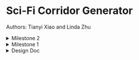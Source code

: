 # Sci-Fi Corridor Generator
Authors: Tianyi Xiao and Linda Zhu

<details>
  <summary> Milestone 2 </summary>

TODO: final result

## Corridor Map System (Continued)
### Modular Wall
To have modular walls:
- Randomly pick up some walls to replace them with modular wall.
- Subdivide the wall with `Lab Lot Subdivision` and `divide` nodes, then adjust the modular shapes with `fuse`.
- Assign different unity prefab according to the size of wall pieces with `attribcreate`.

**In Houdini**
![](/img/milestone2/modular_wall_houdini.png)
**In Unity**
![](/img/milestone2/modular_wall.png)


### Asset Placement
We want to place assets in the large rooms of the level procedurally. And we want the assets to be placed near the walls, to avoid it block players' way. To implement this:
- Use `PolyExpand2D` node to figure out the large rooms in our level.
- Get area near walls with `PolyExtrude`. Then generate many points with `scatter` in these areas.
- Use `Group` to eliminate points outside the large rooms.
- Assign different unity prefab randomly to remaining points with `attribrandomize`.

**In Houdini**
![](/img/milestone2/asset_houdini.png)
**In Unity**
![](/img/milestone2/asset.png)

Also, we want to place some special asset at the end of each dead end corridor:
- First blast out all edge with concave corner points, which comes from milestone1, out of basic plane shape.
- Try to fuse each edge acoording to the unit size, to get mid point only from the real end, since their width is the unit size. Then eliminate other points at corner.
- Assign unity prefab to remaining points with `attribcreate`.

![](/img/milestone2/door.png)

### Door
Similarly as first part of asset placement, we also want to place doors on the entrance place for large rooms in the level.

- Use the `PolyWire` to get the area near the edge of large rooms. The get cross points between these areas and central lines of the map, where we should place the door.
- Assign unity door prefab to remaining points with `attribcreate`.

**In Houdini**
![](/img/milestone2/door_houdini.png)
**In Unity**
![](/img/milestone2/door.png)


## Procedural Assets - Walls
We followed [this tutorial by Simon Verstratete](https://www.sidefx.com/tutorials/sci-fi-panel-generator/) to design our walls to have 3 layers of structures: a bottom panel, a top panel and panel details. The idea is to have an input image (greyscale or 3-5 tones). In houdini, extract layers based on different brightness or other color thresholds, assign geometries to those layers, and finally assemble them into one model. We want to the artist to have control of the design, i.e. input image, so besides the randomization parameters to tune in our geometry generator they still have the dominant authority.

Below is an example of input image in PSD file (We chose PSD since Photoshop has built-in layers and it happens that Houdini has a `Trace PSD File` to load PSD layers, but we can change it to any image format really).
<p align="left">
  <img src="/img/milestone2/panel_psd_1.png" width="300"/>
</p>

|                    **Extracted Layers**              |
| Top Panel       || Bottom Panel           || Details ||
Layer 1  | Layer 2 | Layer 3 | Layer 4       | Layer 5 |
 ------  | :-----: | ------: |  -----------: | ------: |
![](/img/milestone2/layer1.png) | ![](/img/milestone2/layer2.png) | ![](/img/milestone2/layer3.png) | ![](/img/milestone2/layer4.png) | ![](/img/milestone2/layer5.png)

Next, we can work on each individual layer. We start with the panels. Since the Sci-Fi style objects usually appear chunky/bulky/heavy without much delicate curvature, we simply `Thicken` the layers to turn a surface into a polygon, `Transform` the layer polygons mainly to ensure they stack on each other. 

<p align="left">
  <img src="/img/milestone2/panels.png" width="300"/>
</p>

Now we have the wall frame ready but they are mostly rectangles which look boring. For the panel details, we want to add more vairations in terms of geometry than just extrusion. Here we used the tiling brick from the LEGO-ifier project as the base model to be `Copy`ed`to Points` at the red dots. I added some randomization in the orientation of the blocks.

In addition to use the texture input, we created another 2 methods to decide where to place the ornaments. The first one uses `ray` tracing. We project rays from vector (0,-1,0), bascially looking down on the base panels, until the ray finds the top surface to collide with. We also use `Remesh to Grid` and `Measure Curvature` to avoid placing objects on any curved edges of the base panels. After we get the clean surface area, we `Scatter` a custom number of points to be the block positions. Changing the seed or the total count will generate more randomization. Lastly, considering that if we have symmetrical panels, we might want to `Mirror` the ornament placement too. After placing the ornaments, we can always adjust their orientations to create more variations.

Below shows how the 3 methods work differently:

Image Input  | Random Positions | Mirroring Positions |
 ------  | :-----: | ------: |
![](/img/milestone2/details1.png) |![](/img/milestone2/details2.png) | ![](/img/milestone2/details3.png) |

This example input image doesn't have line details (only dots) but I want to illustrate how you can use boolean shatter to carve lines out from the base geometry so I made separately a simple cube-based panel and a bezier curve. The logic is as follows:

- `Sweep` the curve with a polygon `Line` in a controlled direction. `PolyExtrue` the surface to have some width.
- In a `For-Each Connected Piece` loop connected to the base panel, use a `Boolean` shatter operation to output an edge gorup of A-B Seams from the extruded curve polygon.
- Use `Poly Bevel` to smooth the carved surfaces.

Boolean Shatter  | Panels with Details
 ------  | :-----: |
![](/img/milestone2/boolean.png) |![](/img/milestone2/panelsDone.png)


To fill out the holes of the bottom panel, we add an array of pipes at the back. Pipes are composed of tubes and rings, the sizes of which can both be configured procedurally and randomly.

<p align="left">
  <img src="/img/milestone2/pipes.png" width="300"/>
</p>

Before merging every layer, we tweaked more of the panels by bending them on the lower half.
Bend the Wall  | Final Output
 ------  | :-----: |
![](/img/milestone2/bendWall.png) |![](/img/milestone2/final.png)

Lastly, we created 3 modes of outputs of various polygon count for different needs: preview, highpoly and lowpoly. When we export to FBX and import the model in Unity as environment assets, we chose the lowpoly mode to minimize the package size. The user can choose which level of details when exporting in the menu, along with other parameters to configure the panels.

Menus
Top Panel  | Bottom Panel | Pipes | Advanced/Others |
 ------  | :-----: | ------: | ------: | 
![](/img/milestone2/menu1.png) |![](/img/milestone2/menu2.png) | ![](/img/milestone2/menu3.png) | ![](/img/milestone2/menu4.png) |

### In Unity
Replacing the small wall type in Unity corridor scene with our textured procedural wall model!
![](/img/milestone2/wallUnity.gif)

### Modular Wall
To have modular walls:
- Randomly pick up some walls to replace them with modular wall.
- Subdivide the wall with `Lab Lot Subdivision` and `divide` nodes, then adjust the modular shapes with `fuse`.
- Assign different unity prefab according to the size of wall pieces with `attribcreate`.

**In Houdini**
![](/img/milestone2/modular_wall_houdini.png)
**In Unity**
![](/img/milestone2/modular_wall.png)


### Asset Placement
We want to place assets in the large rooms of the level procedurally. And we want the assets to be placed near the walls, to avoid it block players' way. To implement this:
- Use `PolyExpand2D` node to figure out the large rooms in our level.
- Get area near walls with `PolyExtrude`. Then generate many points with `scatter` in these areas.
- Use `Group` to eliminate points outside the large rooms.
- Assign different unity prefab randomly to remaining points with `attribrandomize`.

**In Houdini**
![](/img/milestone2/asset_houdini.png)
**In Unity**
![](/img/milestone2/asset.png)

Also, we want to place some special asset at the end of each dead end corridor:
- First blast out all edge with concave corner points, which comes from milestone1, out of basic plane shape.
- Try to fuse each edge acoording to the unit size, to get mid point only from the real end, since their width is the unit size. Then eliminate other points at corner.
- Assign unity prefab to remaining points with `attribcreate`.

![](/img/milestone2/door.png)

### Door
Similarly as first part of asset placement, we also want to place doors on the entrance place for large rooms in the level.

- Use the `PolyWire` to get the area near the edge of large rooms. The get cross points between these areas and central lines of the map, where we should place the door.
- Assign unity door prefab to remaining points with `attribcreate`.

**In Houdini**
![](/img/milestone2/door_houdini.png)
**In Unity**
![](/img/milestone2/door.png)


</details>

<details>
  <summary> Milestone 1 </summary>

## Corridor Map System
### Ground Plane
The main highlight of our project is to generate a corridor scene solely based on an input curve, and the user can customize/ edit the curve nodes to update the map dynamically. So our first task was to tackle the grid-ification of a 3D curve and project that into a 2D plane, aka the corridor map (Figure 1). 

![](/img/milestone1/mapGenDiagram.jpg)
*Figure 1. Corridor Map Generation Workflow*

The process is approximately as following:
  - Use a `Transform` to scale down the input curve in Y so it's flatten onto the x-z plane.
  - Create multiple points on the curve using `Resample` to better grid-ify, i.e. snap the points to the cloest grid, the curve later using `Fuse`.
  - Next we can give the curve some width by `Copy`ing a base grid/square `ToPoints` on the curve.
  - After fusing the tiles into one single object, we `Dissolve` the inner edges and do some other group cleanup to get the final 2D plane. This step we use node functionalities from the SideFX Labs plug-in.

Input | ![](/img/milestone1/inputCurve.png)
---|---
**Gridification** | ![](/img/milestone1/gridifyCurve.png) 
**Tiling** | ![](/img/milestone1/copytoptsGround.png) 
**Grouping** | ![](/img/milestone1/ground.png)


### Corners
Once we have the ground plane, it's convenient to detect the concave (green) and convex (red) corner points. The process is as following:
  - Based on the un-dissolved map and base grid's spacing, we can extrude the sides using `PolyExtrude`.
  - Use a `Labs Measure Curvature` node to measure convex and concave curvature values.
  - Extract the corner points using `Blast` nodes.

Tiling | ![](/img/milestone1/copytoptsGround.png)
---|---
**Extrusion & Curvature** | ![](/img/milestone1/measureCurv.png)
**Corner Points** | ![](/img/milestone1/corners.png)

  
### Digital Assets for Unity
This part is the trickiest due to software compatibility. Figuring out the working versions of Houdini, Houdini Engine for Unity, and Unity is necessary for the corridor map exported as a Houdini Digital Asset (.hda file) to be editable inside Unity. To understand the workflow better here's a summary of the roles of each software:

#### Houdini
Where we procedurally generate the map and calculate points necessary for scene assets placement, e.g. points to place floor tiles, long and short wall panels, ceiling pipes, etc. Similar to the algorithm we learned in LEGO-ifier where we calculate the points to place differenty types of blocks.

#### Houdini Engine for Unity
In Houdini, networks of nodes can be easily wrapped up into HDAs then shared with other artists. With the Houdini Engine, these assets can be loaded into the Unity game editor with procedural controls available to artists.

The results can then be further manipulated in Unity. Anytime a parameter is changed on the asset, the Houdini Engine is called upon to "cook" the network of nodes and publish the results to Unity. This allows for deep integration of HDAs into a Unity game development pipeline. The game content is baked out when the game is published.

In short, only with the Untiy plug-in of Houdini Engine installed will we be able to edit the exposed parameters from the node network and dynamically adjust the output INSIDE Unity. In our project, the exposed parameter is the input curve. The user will be able to view, add, or edit any node on the curve to get a desirable corridor system.

#### Unity
The platform that hosts the complex game (or more precisely, 3D content) development pipeline. Since we leverage the heavy computation of points, aka asset positions, using Houdini, the output of the HDA is just a group of plain geometries, e.g. curves, points and quads. To assemble the actual scene with visually pleasing and stylistic 3D models/assets, we assign prefabs to the HDA output inside Unity. This allows artists to quickly populate places alike using the same assets, and freely change/update what prefabs they want to replace at certain places on the map. 

For milestone 1, we are only using native Unity geometries to test our corridor map HDA. Starting from milestone 2 we will create procedurally modeled assets in Houdini and import them into Unity as prefabs to replace the current walls and floor tiles.

Unity Demo |
---|
![](/img/milestone1/unityDemo.gif) | 
**Final Output** |
![](/img/milestone1/unityHDA.png) |


### Walls
We are running ahead of the schedule so we continue on generating different types of walls.
  - Figure out where to place the walls, ceiling tiles and floor tiles (start off with some default prefabs).
</details>

<details>
  <summary> Design Doc </summary>

### Introduction
- We are interested in creating a procedural generator of Sci-Fi game levels to assist artists with faster authoring of stylized scenes.
- We want to utilize various procedural graphics knowledge we learned from this class, e.g. shape grammars, and explore integrating popular 3D tools into one content authoring workflow.

### Goals
- Create a corridor system as a game level map that connects interior spaces given an input curve.
- The level assets such as panels, doors and decorations will be created in a procedural way using Houdini and then ported into Unity. 
- Assemble the final sci-fi level scene in Unity.
- Stretch goal: make the scene interactable with the player.

### Inspiration/reference:
- Inspired by many popular Sci-Fi movies and games, such as Cyberpunk 2077, Halo and Blade Runner, we want to implement a Sci-Fi style level.

![](img/cyberpunk2077.webp) | [Cyberpunk 2077 Art Style](https://www.engadget.com/cyberpunk-2077-review-170013962.html)
---|---
![](/img/halo.jpg) | [Halo 4 Environment Art](https://polycount.com/discussion/159954/the-environment-art-of-halo-4)
![](/img/bladeRunner.jpg) | [Blade Runner Environment Art](https://polycount.com/discussion/193588/blade-runner-2049-memory-lab-environment-art-dump)
![](/img/circuit.png) | [Sci-Fi Circuit Board](https://youtu.be/X7T1NMm5fXw?si=8gHXMNfyAoAtDx7M)
![](/img/scifiLevel.png) | [Sci-Fi Scene in Unreal Engine](https://cubebrush.co/blog/the-making-of-a-sci-fi-corridor-ue4-scene-breakdown)

### Specification:
- Generate the basic structures (corridor map, walls, floor and ceilling) of a game level in Houdini. Integrate these assets into Unity scene.
- Create objects (box, chair, etc.) procedurally for level decoration.
- Create textures for scenes.
- Paint/Populate our levels with textures and objects procedurally.
- Implement some render features to for better visual effect, such as SSAO.
- Make the level interactable.

### Techniques:

- Houdini VEX scripting and node networks.
- Procedural modelling using shape grammars and possibly L-systems.

- Will rely heavily on the references below:
  - We found a helpful [tutorial](https://www.sidefx.com/tutorials/sci-fi-level-builder/), which we believe could be good guidance for us.
  - This article talks about procedural modelling of a [sci-fi cylinder tunnel](https://polycount.com/discussion/101306/breakdown-of-scifi-cylinder-tunnel).
  - [Similar sci-fi scene assembled in UE4](https://cubebrush.co/blog/the-making-of-a-sci-fi-corridor-ue4-scene-breakdown)

(Edited on 11/20:)
More assets references to check out:
1. https://www.reddit.com/r/Houdini/comments/12eq4gk/scifi_panel_generator_wip/
2. https://www.artstation.com/artwork/r9zRXO
3. 

### Design:
Orange cells are Houdini stages, green cells are Substance Designer/Painter stages and the blue cell is in Unity. We didn't include the stretch goals in the chart, except the procedural modelling of decoration objects, because we want to ensure the completion of the main project.

![](/img/Design%20Doc%20Diagram%20.jpg)

### Timeline:

- Week 1 (milestone 1) [due 11/15]:
  - [x] Build a corridor map given an input curve that connects grids when the curve overlaps (Houdini - Tianyi). 
  - [x] Figure out where the convex and concave corners are on the map to apply appropriate corner geometry (Houdini - Linda).
  - [x] Link Houdini asset output to a Unity scene using the plugin Houdini Engine for Unity (Unity - Linda).

- Week 2:
  - [x] Figure out where to place the walls, ceiling tiles and floor tiles (start off with some default prefabs) (Houdini + Unity - Linda).
  - [-] Start digital assets generation using procedural modelling: doors and wall panels (Houdini - Tianyi).
  - [ ] Populate the scene with realistic lighting and other shading effects (Unity - Tianyi). 

- Week 3 (milestone 2) [due 11/27]:
  - [ ] Collect/ Create more textures (Online + Substance Designer - Tianyi).
  - [ ] Instead of using the same wall/floor/ceiling tiles everywhere, place procedurally generated digital assets with different sizes in the scene (Houdini - Linda).
  - [ ] Create more props and room objects, e.g. toolbox, machine, etc., for the scene (Houdini - Linda). 

- Week 4 (final) [due 12/5]:
  - [x] Figure out where to procedurally place the props in the scene, e.g. around the corner or at the end of the corridor (Houdini - Linda). 
  - [ ] Decorate the scene by placing props and add other post-processing effects (Unity - Tianyi).
  - [ ] Do more testing and fix bugs (Both).
  - [ ] Create final renders to showcase and complete README (Both).

</details>